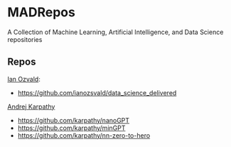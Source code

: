 # MADRepos
A Collection of Machine Learning, Artificial Intelligence, and Data Science repositories

## Repos
[Ian Ozvald](https://github.com/ianozsvald):
+ https://github.com/ianozsvald/data_science_delivered

[Andrej Karpathy](https://github.com/karpathy)
+ https://github.com/karpathy/nanoGPT
+ https://github.com/karpathy/minGPT
+ https://github.com/karpathy/nn-zero-to-hero

